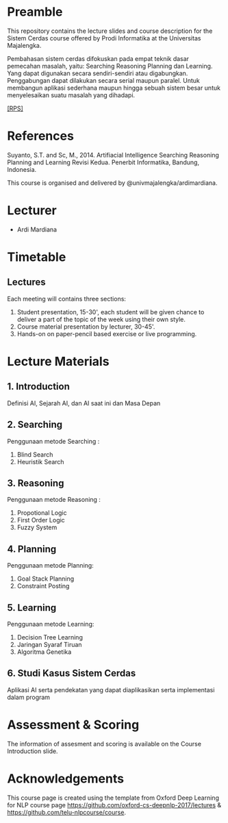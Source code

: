 # Preamble
This repository contains the lecture slides and course description for the Sistem Cerdas course offered by Prodi Informatika at the Universitas Majalengka. 

Pembahasan sistem cerdas difokuskan pada empat teknik dasar pemecahan masalah, yaitu: Searching Reasoning Planning dan Learning. Yang dapat digunakan secara sendiri-sendiri atau digabungkan. Penggabungan dapat dilakukan secara serial maupun paralel. Untuk membangun aplikasi sederhana maupun hingga sebuah sistem besar untuk menyelesaikan suatu masalah yang dihadapi.

[[RPS]](RPS_SC.pdf)

# References

Suyanto, S.T. and Sc, M., 2014. Artifiacial Intelligence Searching Reasoning Planning and Learning Revisi Kedua. Penerbit Informatika, Bandung, Indonesia.

This course is organised and delivered by @univmajalengka/ardimardiana.

# Lecturer
* Ardi Mardiana

# Timetable
## Lectures
Each meeting will contains three sections:

1. Student presentation, 15-30', each student will be given chance to deliver a part of the topic of the week using their own style.
2. Course material presentation by lecturer, 30-45'.
3. Hands-on on paper-pencil based exercise or live programming.

# Lecture Materials
## 1. Introduction
Definisi AI,  Sejarah AI, dan AI saat ini dan Masa Depan

## 2. Searching
Penggunaan metode Searching :
1. Blind Search
2. Heuristik Search

## 3. Reasoning
Penggunaan metode Reasoning :
1. Propotional Logic
2. First Order Logic
3. Fuzzy System

## 4. Planning
Penggunaan metode Planning:
1. Goal Stack Planning
2. Constraint Posting

## 5. Learning
Penggunaan metode Learning:
1. Decision Tree Learning
2. Jaringan Syaraf Tiruan
3. Algoritma Genetika

## 6. Studi Kasus Sistem Cerdas
Aplikasi AI serta pendekatan yang dapat diaplikasikan serta implementasi dalam program

# Assessment & Scoring
The information of assesment and scoring is available on the Course Introduction slide.

# Acknowledgements
This course page is created using the template from Oxford Deep Learning for NLP course page https://github.com/oxford-cs-deepnlp-2017/lectures & https://github.com/telu-nlpcourse/course.
